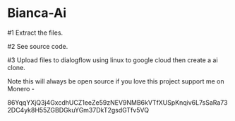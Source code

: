 # Bianca-Ai

#1 Extract the files.

#2 See source code.

#3 Upload files to dialogflow using linux to google cloud then create a ai clone.

Note this will always be open source if you love this project support me on Monero -

86YqqYXjQ3j4GxcdhUCZ1eeZe59zNEV9NMB6kVTfXUSpKnqiv6L7sSaRa732DC4yk8H55ZGBDGkuYGm37DkT2gsdGTfv5VQ




